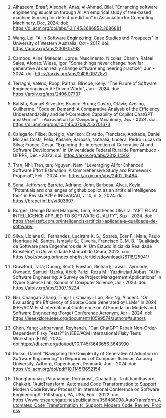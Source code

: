 1. Alhazeem, Ensaf; Alsobeh, Anas; Al-Ahmad, Bilal. "Enhancing software engineering education through AI: An empirical study of tree-based machine learning for defect prediction" in Association for Computing Machinery, Dec, 2024. doi: https://dl.acm.org/doi/abs/10.1145/3686852.3686881

2. Wang, Lei. "AI in Software Engineering: Case Studies and Prospects" in University of Western Australia, Oct - 2017. doi: https://arxiv.org/abs/2309.15768

3. Campos, Aline; Melegati, Jorge; Nascimento, Nicolas; Chanin, Rafael; Sales, Afonso; Wiese, Igor. "Some things never change: how far generative AI can really change software engineering practice", Jun - 2024. doi: https://arxiv.org/abs/2406.09725v1

4. Terragni, Valerio; Roop, Partha; Blincoe, Kelly. "The Future of Software Engineering in an AI-Driven World", Jun - 2024. doi: https://arxiv.org/abs/2406.07737

5. Batista, Samuel Silvestre; Branco, Bruno; Castro, Otávio; Avelino, Guilherme. "Code on Demand: A Comparative Analysis of the Efficiency Understandability and Self-Correction Capability of Copilot ChatGPT and Gemini" in Association for Computing Machinery, Dec - 2024. doi: https://dl.acm.org/doi/10.1145/3701625.3701673

6. Calegario, Filipe; Burégio, Vanilson; Erivaldo, Francisco; Andrade, Daniel Moraes Costa; Felix, Kailane; Barbosa, Nathalia; Lucena, Pedro Lucas da Silva; França, César. "Exploring the intersection of Generative AI and Software Development" in Universidade Federal Rural de Pernambuco - UFRPE, Dec - 2023. doi: https://arxiv.org/abs/2312.14262

7. Tran, Nhi; Tran, tan; Nguyen, Nam. "Leveraging AI for Enhanced Software Effort Estimation: A Comprehensive Study and Framework Proposal", Feb - 2024. doi: https://arxiv.org/abs/2402.05484

8. Sena, Jefferson; Barreto, Adriano; John, Barbosa; Alves, Keyla. "Potentials and challenges of github copilot as an artificial intelligence tool" in Revista P2P e INOVAÇÃO, v. 10, n. 2, 2024. doi: https://brapci.inf.br/v/303607

9. Borges, George Daniel Marques; Lima, Sósthenes Oliveira. "ARTIFICIAL INTELLIGENCE APPLIED TO SOFTWARE QUALITY", Sep - 2024. doi: https://revistaft.com.br/inteligencia-artificial-aplicada-a-qualidade-de-software/

10. Silva, Lidiane C.; Fernandes, Lucinara K. S.; Soares, Eder F.; Maia, Paulo Henrique M.; Santos, Ismayle S.; Oliveira, Francisco C. M. B. "Qualidade de Software para Engenheiros de IA: Um
Estudo Inicial da Realidade Brasileira", in Universidade Estadual do Ceará, 2023. doi: https://sol.sbc.org.br/index.php/ise/article/download/26118/25941/

11. Crawford, Talia; Duong, Scott; Fueston, Richard; Lawani, Ayorinde; Owoade, Samuel; Uzoka, Abel; Parizi, Reza M.; Yazdinejad Abbas. "AI in Software Engineering: A Survey on Project Management Applications" in Cyber Science Lab, School of Computer Science, Jul - 2023. doi: https://arxiv.org/abs/2307.15224

12. Niu, Changan; Zhang, Ting; Li, Chuanyi; Luo, Bin; Ng, Vincent. "On Evaluating the Efficiency of Source Code Generated by LLMs" in 2024 IEEE/ACM First International Conference on AI Foundation Models and Software Engineering (Forge) Conference Acronym, Apr - 2024. doi: https://ieeexplore.ieee.org/document/10599574/authors#authors

13. Chen, Yang; Jabbarvand, Reyhaneh. "Can ChatGPT Repair Non-Order-Dependent Flaky Tests?" in IEEE/ACM International Flaky Tests Workshop (FTW), 2024. doi:https://dl.acm.org/doi/pdf/10.1145/3643656.3643900

14. Russo, Daniel. "Navigating the Complexity of Generative AI Adoption in Software Engineering" in Department of Computer Science, Aalborg University, Aalborg, Copenhagen, Denmark, Jun - 2024. doi: https://dl.acm.org/doi/pdf/10.1145/3652154

15. Thongtanunam, Patanamon; Pornprasit, Chanathip; Tantithamthavorn, Chakkrit. "AutoTransform: Automated Code Transformation to Support Modern Code Review Process" in International Conference on Software EngineeringAt: Pittsburgh, PA, USA, Feb - 2022. doi: https://www.researchgate.net/publication/358486098_AutoTransform_Automated_Code_Transformation_to_Support_Modern_Code_Review_Process